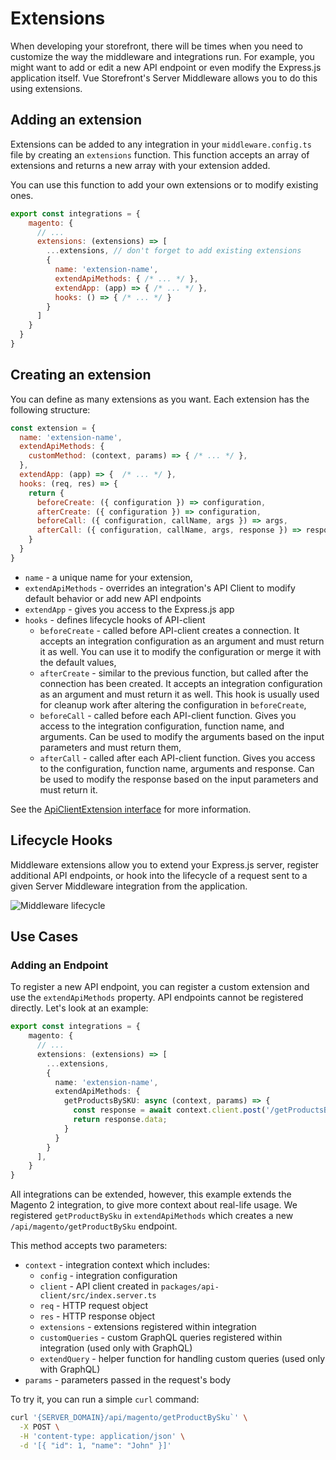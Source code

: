 # Extensions

When developing your storefront, there will be times when you need to customize the way the middleware and integrations run. For example, you might want to add or edit a new API endpoint or even modify the Express.js application itself. Vue Storefront's Server Middleware allows you to do this using extensions.

## Adding an extension

Extensions can be added to any integration in your `middleware.config.ts` file by creating an `extensions` function. This function accepts an array of extensions and returns a new array with your extension added.

You can use this function to add your own extensions or to modify existing ones. 

```js
export const integrations = {
    magento: {
      // ...
      extensions: (extensions) => [
        ...extensions, // don't forget to add existing extensions
        {
          name: 'extension-name',
          extendApiMethods: { /* ... */ },
          extendApp: (app) => { /* ... */ },
          hooks: () => { /* ... */ }
        }
      ]
    }
  }
}
```

## Creating an extension

You can define as many extensions as you want. Each extension has the following structure:

```js
const extension = {
  name: 'extension-name',
  extendApiMethods: {
    customMethod: (context, params) => { /* ... */ },
  },
  extendApp: (app) => {  /* ... */ },
  hooks: (req, res) => {
    return {
      beforeCreate: ({ configuration }) => configuration,
      afterCreate: ({ configuration }) => configuration,
      beforeCall: ({ configuration, callName, args }) => args,
      afterCall: ({ configuration, callName, args, response }) => response
    }
  }
}
```

- `name` - a unique name for your extension,
- `extendApiMethods` - overrides an integration's API Client to modify default behavior or add new API endpoints
- `extendApp` - gives you access to the Express.js app
- `hooks` - defines lifecycle hooks of API-client
  - `beforeCreate` - called before API-client creates a connection. It accepts an integration configuration as an argument and must return it as well. You can use it to modify the configuration or merge it with the default values,
  - `afterCreate` - similar to the previous function, but called after the connection has been created. It accepts an integration configuration as an argument and must return it as well. This hook is usually used for cleanup work after altering the configuration in `beforeCreate`,
  - `beforeCall` - called before each API-client function. Gives you access to the integration configuration, function name, and arguments. Can be used to modify the arguments based on the input parameters and must return them,
  - `afterCall` - called after each API-client function. Gives you access to the configuration, function name, arguments and response. Can be used to modify the response based on the input parameters and must return it.

See the [ApiClientExtension interface](https://docs.vuestorefront.io/v2/reference/api/core.apiclientextension.html) for more information.


## Lifecycle Hooks

Middleware extensions allow you to extend your Express.js server, register additional API endpoints, or hook into the
lifecycle of a request sent to a given Server Middleware integration from the application.

![Middleware lifecycle](https://res.cloudinary.com/vue-storefront/image/upload/v1678260609/Flowcharts/Integrations_Workspace_-_Extending_the_middleware_mw5nad.jpg)

## Use Cases

### Adding an Endpoint

To register a new API endpoint, you can register a custom extension and use the `extendApiMethods` property. API
endpoints cannot be registered directly. Let's look at an example:

```ts
export const integrations = {
    magento: {
      // ...
      extensions: (extensions) => [
        ...extensions,
        {
          name: 'extension-name',
          extendApiMethods: {
            getProductsBySKU: async (context, params) => {
              const response = await context.client.post('/getProductsBySKU', params);
              return response.data;
            }
          }
        }
      ],
    }
}
```

All integrations can be extended, however, this example extends the Magento 2 integration, to give more context about real-life usage. We registered `getProductBySku` in `extendApiMethods` which creates a new `/api/magento/getProductBySku` endpoint.

This method accepts two parameters:

- `context` - integration context which includes:
  - `config` - integration configuration
  - `client` - API client created in `packages/api-client/src/index.server.ts`
  - `req` - HTTP request object
  - `res` - HTTP response object
  - `extensions` - extensions registered within integration
  - `customQueries` - custom GraphQL queries registered within integration (used only with GraphQL)
  - `extendQuery` - helper function for handling custom queries (used only with GraphQL)
- `params` - parameters passed in the request's body

To try it, you can run a simple `curl` command:

```bash
curl '{SERVER_DOMAIN}/api/magento/getProductBySku`' \
  -X POST \
  -H 'content-type: application/json' \
  -d '[{ "id": 1, "name": "John" }]'
```
